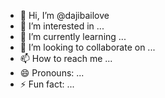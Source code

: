 - 👋 Hi, I’m @dajibailove
- 👀 I’m interested in ...
- 🌱 I’m currently learning ...
- 💞️ I’m looking to collaborate on ...
- 📫 How to reach me ...
- 😄 Pronouns: ...
- ⚡ Fun fact: ...

<!---
dajibailove/dajibailove is a ✨ special ✨ repository because its `README.md` (this file) appears on your GitHub profile.
You can click the Preview link to take a look at your changes.
--->

